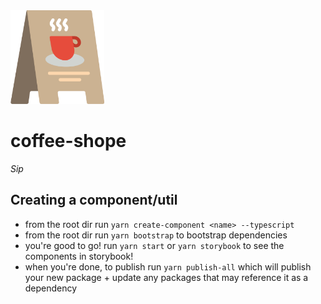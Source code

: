 <img src="./sign.svg" height="150" width="auto">

# coffee-shope
*Sip*

## Creating a component/util
- from the root dir run `yarn create-component <name> --typescript`
- from the root dir run `yarn bootstrap` to bootstrap dependencies
- you're good to go! run `yarn start` or `yarn storybook` to see the components in storybook!
- when you're done, to publish run `yarn publish-all` which will publish your new package + update any packages that may reference it as a dependency
